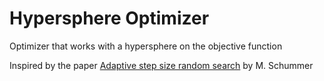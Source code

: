 # Hypersphere Optimizer
Optimizer that works with a hypersphere on the objective function


Inspired by the paper [Adaptive step size random search](https://ieeexplore.ieee.org/document/1098903) by M. Schummer
